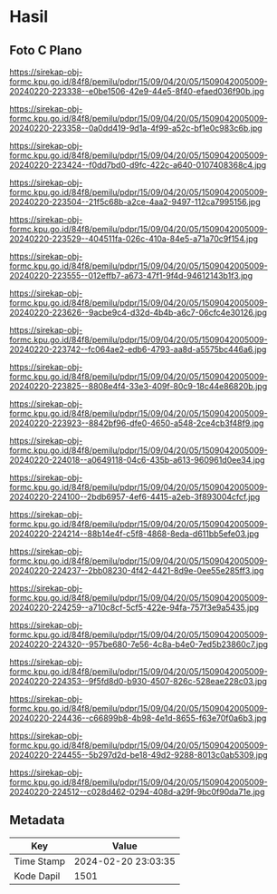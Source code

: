 # Hasil

## Foto C Plano

https://sirekap-obj-formc.kpu.go.id/84f8/pemilu/pdpr/15/09/04/20/05/1509042005009-20240220-223338--e0be1506-42e9-44e5-8f40-efaed036f90b.jpg

https://sirekap-obj-formc.kpu.go.id/84f8/pemilu/pdpr/15/09/04/20/05/1509042005009-20240220-223358--0a0dd419-9d1a-4f99-a52c-bf1e0c983c6b.jpg

https://sirekap-obj-formc.kpu.go.id/84f8/pemilu/pdpr/15/09/04/20/05/1509042005009-20240220-223424--f0dd7bd0-d9fc-422c-a640-0107408368c4.jpg

https://sirekap-obj-formc.kpu.go.id/84f8/pemilu/pdpr/15/09/04/20/05/1509042005009-20240220-223504--21f5c68b-a2ce-4aa2-9497-112ca7995156.jpg

https://sirekap-obj-formc.kpu.go.id/84f8/pemilu/pdpr/15/09/04/20/05/1509042005009-20240220-223529--404511fa-026c-410a-84e5-a71a70c9f154.jpg

https://sirekap-obj-formc.kpu.go.id/84f8/pemilu/pdpr/15/09/04/20/05/1509042005009-20240220-223555--012effb7-a673-47f1-9f4d-94612143b1f3.jpg

https://sirekap-obj-formc.kpu.go.id/84f8/pemilu/pdpr/15/09/04/20/05/1509042005009-20240220-223626--9acbe9c4-d32d-4b4b-a6c7-06cfc4e30126.jpg

https://sirekap-obj-formc.kpu.go.id/84f8/pemilu/pdpr/15/09/04/20/05/1509042005009-20240220-223742--fc064ae2-edb6-4793-aa8d-a5575bc446a6.jpg

https://sirekap-obj-formc.kpu.go.id/84f8/pemilu/pdpr/15/09/04/20/05/1509042005009-20240220-223825--8808e4f4-33e3-409f-80c9-18c44e86820b.jpg

https://sirekap-obj-formc.kpu.go.id/84f8/pemilu/pdpr/15/09/04/20/05/1509042005009-20240220-223923--8842bf96-dfe0-4650-a548-2ce4cb3f48f9.jpg

https://sirekap-obj-formc.kpu.go.id/84f8/pemilu/pdpr/15/09/04/20/05/1509042005009-20240220-224018--a0649118-04c6-435b-a613-960961d0ee34.jpg

https://sirekap-obj-formc.kpu.go.id/84f8/pemilu/pdpr/15/09/04/20/05/1509042005009-20240220-224100--2bdb6957-4ef6-4415-a2eb-3f893004cfcf.jpg

https://sirekap-obj-formc.kpu.go.id/84f8/pemilu/pdpr/15/09/04/20/05/1509042005009-20240220-224214--88b14e4f-c5f8-4868-8eda-d611bb5efe03.jpg

https://sirekap-obj-formc.kpu.go.id/84f8/pemilu/pdpr/15/09/04/20/05/1509042005009-20240220-224237--2bb08230-4f42-4421-8d9e-0ee55e285ff3.jpg

https://sirekap-obj-formc.kpu.go.id/84f8/pemilu/pdpr/15/09/04/20/05/1509042005009-20240220-224259--a710c8cf-5cf5-422e-94fa-757f3e9a5435.jpg

https://sirekap-obj-formc.kpu.go.id/84f8/pemilu/pdpr/15/09/04/20/05/1509042005009-20240220-224320--957be680-7e56-4c8a-b4e0-7ed5b23860c7.jpg

https://sirekap-obj-formc.kpu.go.id/84f8/pemilu/pdpr/15/09/04/20/05/1509042005009-20240220-224353--9f5fd8d0-b930-4507-826c-528eae228c03.jpg

https://sirekap-obj-formc.kpu.go.id/84f8/pemilu/pdpr/15/09/04/20/05/1509042005009-20240220-224436--c66899b8-4b98-4e1d-8655-f63e70f0a6b3.jpg

https://sirekap-obj-formc.kpu.go.id/84f8/pemilu/pdpr/15/09/04/20/05/1509042005009-20240220-224455--5b297d2d-be18-49d2-9288-8013c0ab5309.jpg

https://sirekap-obj-formc.kpu.go.id/84f8/pemilu/pdpr/15/09/04/20/05/1509042005009-20240220-224512--c028d462-0294-408d-a29f-9bc0f90da71e.jpg


## Metadata

| Key        | Value               |
| ---------- | ------------------- |
| Time Stamp | 2024-02-20 23:03:35 |
| Kode Dapil | 1501                |



